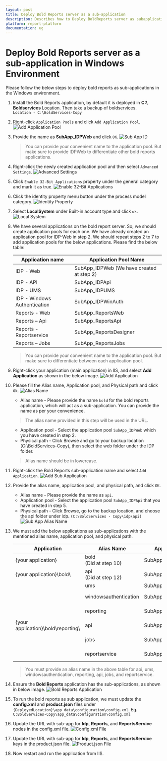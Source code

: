 ```yaml
---
layout: post
title: Deploy Bold Reports server as a sub-application
description: Describes how to Deploy BoldReports server as subapplication in windows Environment with the Bold Reports Enterprise Edition.
platform: report-platform
documentation: ug
---
```


# Deploy Bold Reports server as a sub-application in Windows Environment

Please follow the below steps to deploy bold reports as sub-applications in the Windows environment.

1. Install the Bold Reports application, by default it is deployed in **C:\ Boldservices** Location. Then take a backup of boldservices.
<br>`Location - C:\BoldServices-Copy`</br>

2. Right-click `Application Pools` and click `Add Application Pool`.
   ![Add Application Pool](/static/assets/on-premise/images/how-to/subapplication-in-windows/add-application-pool.png)

3. Provide the name as **SubApp_IDPWeb** and click `OK`.
   ![Sub App ID](/static/assets/on-premise/images/how-to/subapplication-in-windows/sub-app-id.png)
   > You can provide your convenient name to the application pool. But make sure to provide IDPWeb to differentiate other bold reports applications.

4. Right-click the newly created application pool and then select `Advanced Settings`.
   ![Advanced Settings](/static/assets/on-premise/images/how-to/subapplication-in-windows/advanced-settings.png)

5. Click `Enable 32-Bit Applications` property under the general category and mark it as true.
   ![Enable 32-Bit Applications](/static/assets/on-premise/images/how-to/subapplication-in-windows/enable-applications.png)

6. Click the identity property menu button under the process model category.
   ![Identity Property](/static/assets/on-premise/images/how-to/subapplication-in-windows/identity-property.png)

7. Select **LocalSystem** under Built-in account type and click `ok`.
   ![Local System](/static/assets/on-premise/images/how-to/subapplication-in-windows/local-system.png)

8. We have several applications on the bold report server. So, we should create application pools for each one. We have already created an application pool for IDP-Web in step 2. We should repeat steps 2 to 7 to add application pools for the below applications. Please find the below table:

   | Application name | Application Pool Name |
   | ---------------- | --------------------- |
   | IDP - Web | SubApp_IDPWeb (We have created at step 2) |
   | IDP - API | SubApp_IDPApi |
   | IDP - UMS | SubApp_IDPUMS |
   | IDP - Windows Authentication | SubApp_IDPWinAuth |
   | Reports - Web | SubApp_ReportsWeb |
   | Reports – Api | SubApp_ReportsApi |
   | Reports - Reportservice | SubApp_ReportsDesigner |
   | Reports – Jobs | SubApp_ReportsJobs |
   > You can provide your convenient name to the application pool. But make sure to differentiate between each application pool.

9. Right-click your application (main application) in IIS, and select **Add Application** as shown in the below image.
   ![Add Application](/static/assets/on-premise/images/how-to/subapplication-in-windows/add-main-application.png)

10. Please fill the Alias name, Application pool, and Physical path and click `Ok`.
    ![Alias Name](/static/assets/on-premise/images/how-to/subapplication-in-windows/alias-name.png)
    * Alias name - Please provide the name `bold` for the bold reports application, which will act as a sub-application. You can provide the name as per your convenience.
    > The alias name provided in this step will be used in the URL.
    * Application pool - Select the application pool `SubApp_IDPWeb` which you have created in step 2.
    * Physical path - Click Browse and go to your backup location (C:\BoldServices-Copy), then select the web folder under the IDP folder.
    > Alias name should be in lowercase.

11. Right-click the Bold Reports sub-application name and select `Add Application`.
    ![Add Sub Application](/static/assets/on-premise/images/how-to/subapplication-in-windows/add-sub-application.png)

12. Provide the alias name, application pool, and physical path, and click `OK`.
    * Alias name - Please provide the name as `api`.
    * Application pool - Select the application pool `SubApp_IDPApi` that you have created in step 5.
    * Physical path - Click Browse, go to the backup location, and choose the api folder under idp.
    `(C:\BoldServices - Copy\idp\api)`
    ![Sub App Alias Name](/static/assets/on-premise/images/how-to/subapplication-in-windows/sub-app-alias-name.png)

13. We must add the below applications as sub-applications with the mentioned alias name, application pool, and physical path.

    | Application | Alias Name | Application Pool | Physical path | Example |
    | ----------- | ---------- | ---------------- | ------------- | ------- |
    | {your application} | bold <br> (Did at step 10) </br> | SubApp_IDPWeb | {Deployed location}\idp\web | C:\BoldServices - Copy\idp\web |
    | {your application}\bold\ | api <br> (Did at step 12) </br> | SubApp_IDPApi | {Deployed location}\idp\api | C:\BoldServices - Copy\idp\api |
    | | ums| SubApp_IDPUMS | {Deployed location}\idp\ums | C:\BoldServices - Copy\idp\ums |
    | | windowsauthentication | SubApp_IDPWinAuth | {Deployed location}\idp\winauth | C:\BoldServices - Copy\idp\windowsauthentication |
    | | reporting | SubApp_ReportsWeb | {Deployed location}\reporting\web | C:\BoldServices - Copy\reporting\web |
    | {your application}\bold\reporting\ | api | SubApp_ReportsApi | {Deployed location}\reporting\api | C:\BoldServices - Copy\reporting\api |
    | | jobs | SubApp_ReportsJobs | {Deployed location}\reporting\jobs | C:\BoldServices - Copy\reporting\jobs |
    | | reportservice | SubApp_ReportsDesigner | {Deployed location}\reporting\reportservice | C:\BoldServices - Copy\reporting\reportservice |
    > You must provide an alias name in the above table for api, ums, windowsauthentication, reporting, api, jobs, and reportservice.

14. Ensure the **Bold Reports** application has the sub-applications, as shown in below image.
    ![Bold Reports Application](/static/assets/on-premise/images/how-to/subapplication-in-windows/boldreports-application.png)

15. To run the bold reports as sub application, we must update the **config.xml** and **product.json** files under `{DeployedLocation}\app_data\configuration\config.xml`.
    Eg. `C:BoldServices-Copy\app_data\configuration\config.xml`

16. Update the URL with sub-app for **Idp**, **Reports**, and **ReportsService** nodes in the config.xml file.
    ![Config.xml File](/static/assets/on-premise/images/how-to/subapplication-in-windows/config-xml-file.png)

17. Update the URL with sub-app for **Idp**, **Reports**, and **ReportsService** keys in the product.json file.
    ![Product.json File](/static/assets/on-premise/images/how-to/subapplication-in-windows/product-json-file.png)

18. Now restart and run the application from IIS.